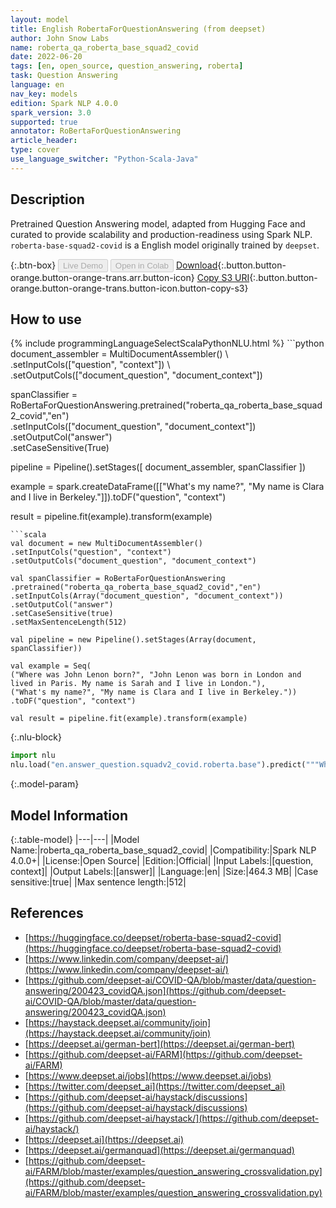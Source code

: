 ```yaml
---
layout: model
title: English RobertaForQuestionAnswering (from deepset)
author: John Snow Labs
name: roberta_qa_roberta_base_squad2_covid
date: 2022-06-20
tags: [en, open_source, question_answering, roberta]
task: Question Answering
language: en
nav_key: models
edition: Spark NLP 4.0.0
spark_version: 3.0
supported: true
annotator: RoBertaForQuestionAnswering
article_header:
type: cover
use_language_switcher: "Python-Scala-Java"
---
```


## Description

Pretrained Question Answering model, adapted from Hugging Face and curated to provide scalability and production-readiness using Spark NLP. `roberta-base-squad2-covid` is a English model originally trained by `deepset`.

{:.btn-box}
<button class="button button-orange" disabled>Live Demo</button>
<button class="button button-orange" disabled>Open in Colab</button>
[Download](https://s3.amazonaws.com/auxdata.johnsnowlabs.com/public/models/roberta_qa_roberta_base_squad2_covid_en_4.0.0_3.0_1655735153729.zip){:.button.button-orange.button-orange-trans.arr.button-icon}
[Copy S3 URI](s3://auxdata.johnsnowlabs.com/public/models/roberta_qa_roberta_base_squad2_covid_en_4.0.0_3.0_1655735153729.zip){:.button.button-orange.button-orange-trans.button-icon.button-copy-s3}

## How to use



<div class="tabs-box" markdown="1">
{% include programmingLanguageSelectScalaPythonNLU.html %}
```python
document_assembler = MultiDocumentAssembler() \ 
.setInputCols(["question", "context"]) \
.setOutputCols(["document_question", "document_context"])

spanClassifier = RoBertaForQuestionAnswering.pretrained("roberta_qa_roberta_base_squad2_covid","en") \
.setInputCols(["document_question", "document_context"]) \
.setOutputCol("answer") \
.setCaseSensitive(True)

pipeline = Pipeline().setStages([
document_assembler,
spanClassifier
])

example = spark.createDataFrame([["What's my name?", "My name is Clara and I live in Berkeley."]]).toDF("question", "context")

result = pipeline.fit(example).transform(example)
```
```scala
val document = new MultiDocumentAssembler()
.setInputCols("question", "context")
.setOutputCols("document_question", "document_context")

val spanClassifier = RoBertaForQuestionAnswering
.pretrained("roberta_qa_roberta_base_squad2_covid","en")
.setInputCols(Array("document_question", "document_context"))
.setOutputCol("answer")
.setCaseSensitive(true)
.setMaxSentenceLength(512)

val pipeline = new Pipeline().setStages(Array(document, spanClassifier))

val example = Seq(
("Where was John Lenon born?", "John Lenon was born in London and lived in Paris. My name is Sarah and I live in London."),
("What's my name?", "My name is Clara and I live in Berkeley."))
.toDF("question", "context")

val result = pipeline.fit(example).transform(example)
```


{:.nlu-block}
```python
import nlu
nlu.load("en.answer_question.squadv2_covid.roberta.base").predict("""What's my name?|||"My name is Clara and I live in Berkeley.""")
```

</div>

{:.model-param}
## Model Information

{:.table-model}
|---|---|
|Model Name:|roberta_qa_roberta_base_squad2_covid|
|Compatibility:|Spark NLP 4.0.0+|
|License:|Open Source|
|Edition:|Official|
|Input Labels:|[question, context]|
|Output Labels:|[answer]|
|Language:|en|
|Size:|464.3 MB|
|Case sensitive:|true|
|Max sentence length:|512|

## References

- [https://huggingface.co/deepset/roberta-base-squad2-covid](https://huggingface.co/deepset/roberta-base-squad2-covid)
- [https://www.linkedin.com/company/deepset-ai/](https://www.linkedin.com/company/deepset-ai/)
- [https://github.com/deepset-ai/COVID-QA/blob/master/data/question-answering/200423_covidQA.json](https://github.com/deepset-ai/COVID-QA/blob/master/data/question-answering/200423_covidQA.json)
- [https://haystack.deepset.ai/community/join](https://haystack.deepset.ai/community/join)
- [https://deepset.ai/german-bert](https://deepset.ai/german-bert)
- [https://github.com/deepset-ai/FARM](https://github.com/deepset-ai/FARM)
- [https://www.deepset.ai/jobs](https://www.deepset.ai/jobs)
- [https://twitter.com/deepset_ai](https://twitter.com/deepset_ai)
- [https://github.com/deepset-ai/haystack/discussions](https://github.com/deepset-ai/haystack/discussions)
- [https://github.com/deepset-ai/haystack/](https://github.com/deepset-ai/haystack/)
- [https://deepset.ai](https://deepset.ai)
- [https://deepset.ai/germanquad](https://deepset.ai/germanquad)
- [https://github.com/deepset-ai/FARM/blob/master/examples/question_answering_crossvalidation.py](https://github.com/deepset-ai/FARM/blob/master/examples/question_answering_crossvalidation.py)